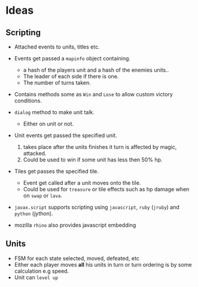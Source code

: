 Ideas
=====

Scripting 
---------

* Attached events to units, titles etc.
* Events get passed a `mapinfo` object containing.
	* a hash of the players unit and a hash of the enemies units..
	* The leader of each side if there is one.
	* The number of turns taken.
* Contains methods some as `Win` and `Lose` to allow custom victory conditions. 
* `dialog` method to make unit talk. 
	*  Either on unit or not.
* Unit events get passed the specified unit. 
	1. takes place after the units finishes it turn is affected by magic, attacked.
	2. Could be used to win if some unit has less then 50% hp.
* Tiles get passes the specified tile.
	* Event get called after a unit moves onto the tile.
	* Could be used for `treasure` or tile effects such as hp damage when on `swap` or `lava`. 

* `javax.script` supports scripting using `javascript`, `ruby` (`jruby`)  and `python` (jython).
* mozilla `rhino` also provides javascript embedding  



Units
-----

* FSM  for each state selected, moved, defeated, etc
* Either each player moves **all** his units in turn or  turn ordering is by some calculation e.g speed.
* Unit can `level up`
